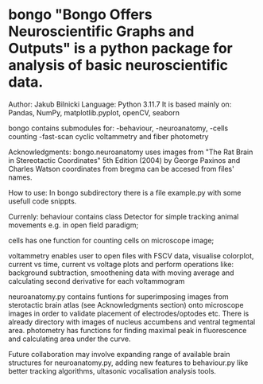 # bongo "Bongo Offers Neuroscientific Graphs and Outputs" is a python package for analysis of  basic neuroscientific data.
Author: Jakub Bilnicki
Language: Python 3.11.7
It is based mainly on: Pandas, NumPy, matplotlib.pyplot, openCV, seaborn 

bongo contains submodules for: 
  -behaviour,
  -neuroanatomy, 
  -cells counting 
  -fast-scan cyclic voltammetry
  and fiber photometry

Acknowledgments: bongo.neuroanatomy uses images from "The Rat Brain in Stereotactic Coordinates" 5th Edition (2004) by George Paxinos and Charles Watson 
coordinates from bregma can be accesed from files' names.

How to use:
In bongo subdirectory there is a file example.py with some usefull code snippts.

Currenly:
behaviour contains class Detector for simple tracking animal movements e.g. in open field paradigm;

cells has one function for counting cells on microscope image;

voltammetry enables user to open files with FSCV data, visualise colorplot, current vs time, current vs voltage plots
and perform operations like: background subtraction, smoothening data with moving average and calculating second derivative for each voltammogram

neuroanatomy.py contains funtions for superimposing images from sterotactic brain atlas (see Acknowledgments section) onto microscope images in order to validate placement of electrodes/optodes etc. There is already directory with images of nucleus accumbens and ventral tegmental area.
photometry has functions for finding maximal peak in fluorescence and calculating area under the curve.

Future collaboration may involve expanding range of available brain structures for neuroanatomy.py, adding new features to  behaviour.py like better tracking algorithms, ultasonic vocalisation analysis tools. 
